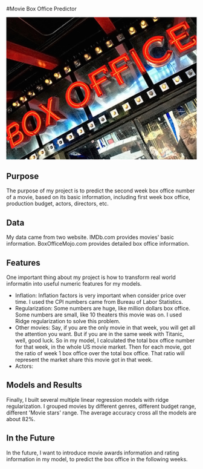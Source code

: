 #Movie Box Office Predictor

![](https://raw.githubusercontent.com/Hongtian22/capstone_project/master/Pics/hollywood-box-office-collection-earning-records-hit-flop-movies-list-231181951%20copy.jpg)

## Purpose
The purpose of my project is to predict the second week box office number of a movie, based on its basic information, including first week box office, production budget, actors, directors, etc.


## Data

My data came from two website. IMDb.com provides movies' basic information. BoxOfficeMojo.com provides detailed box office information.


## Features
One important thing about my project is how to transform real world informatin into useful numeric features for my models. 
- Inflation: Inflation factors is very important when consider price over time. I used the CPI numbers came from Bureau of Labor Statistics.
- Regularization: Some numbers are huge, like million dollars box office. Some numbers are small, like 10 theaters this movie was on. I used Ridge regularization to solve this problem.
- Other movies:  Say, if you are the only movie in that week, you will get all the attention you want. But if you are in the same week with Titanic, well, good luck. So in my model, I calculated the total box office number for that week, in the whole US movie market. Then for each movie, got the ratio of week 1 box office over the total box office. That ratio will represent the market share this movie got in that week.
- Actors: 


## Models and Results
Finally, I built several multiple linear regression models with ridge regularization. I grouped movies by different genres, different budget range, different 'Movie stars' range. The average accuracy cross all the models are about 82%.


## In the Future

In the future, I want to introduce movie awards information and rating information in my model, to predict the box office in the following weeks.






